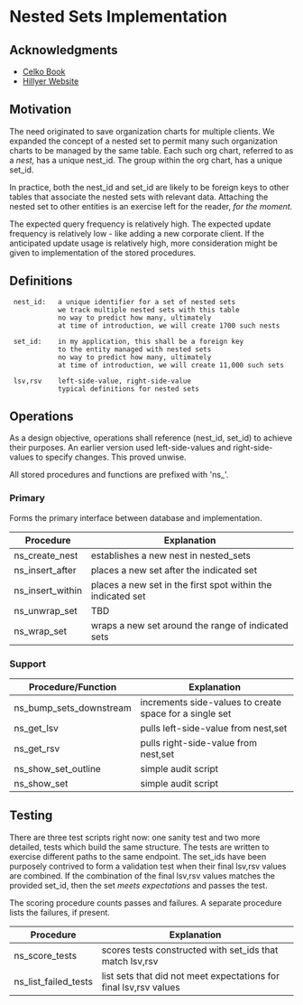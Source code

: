 # Nested Sets Implementation

## Acknowledgments

+ [Celko Book]()
+ [Hillyer Website]()

## Motivation

The need originated to save organization charts for multiple clients.
We expanded the concept of a nested set to permit many such organization charts to be managed by the same table.
Each such org chart, referred to as a _nest,_ has a unique nest_id.
The group within the org chart, has a unique set_id.

In practice, both the nest_id and set_id are likely to be foreign keys to other tables that associate the nested sets with relevant data.
Attaching the nested set to other entities is an exercise left for the reader, _for the moment._

The expected query frequency is relatively high.
The expected update frequency is relatively low - like adding a new corporate client.
If the anticipated update usage is relatively high, more consideration might be given to implementation of the stored procedures.

## Definitions

```
 nest_id:   a unique identifier for a set of nested sets
            we track multiple nested sets with this table
            no way to predict how many, ultimately
            at time of introduction, we will create 1700 such nests

 set_id:    in my application, this shall be a foreign key
            to the entity managed with nested sets
            no way to predict how many, ultimately
            at time of introduction, we will create 11,000 such sets

 lsv,rsv    left-side-value, right-side-value
            typical definitions for nested sets           

```

## Operations

As a design objective, operations shall reference (nest_id, set_id) to achieve their purposes.
An earlier version used left-side-values and right-side-values to specify changes.
This proved unwise.

All stored procedures and functions are prefixed with 'ns\_'.

### Primary

Forms the primary interface between database and implementation.

Procedure        | Explanation
-----------------|-------------------------------------------------------------
ns_create_nest   | establishes a new nest in nested_sets
ns_insert_after  | places a new set after the indicated set
ns_insert_within | places a new set in the first spot within the indicated set
ns_unwrap_set    | TBD
ns_wrap_set      | wraps a new set around the range of indicated sets

### Support

Procedure/Function      | Explanation
------------------------|-------------------------------------------------------------
ns_bump_sets_downstream | increments side-values to create space for a single set
ns_get_lsv              | pulls left-side-value from nest,set
ns_get_rsv              | pulls right-side-value from nest,set
ns_show_set_outline     | simple audit script
ns_show_set             | simple audit script


## Testing

There are three test scripts right now: one sanity test and two more detailed, tests which build the same structure.
The tests are written to exercise different paths to the same endpoint.
The set_ids have been purposely contrived to form a validation test when their final lsv,rsv values are combined.
If the combination of the final lsv,rsv values matches the provided set_id, then the set _meets expectations_ and passes the test.

The scoring procedure counts passes and failures.
A separate procedure lists the failures, if present.
 
Procedure               | Explanation
------------------------|-------------------------------------------------------------
ns_score_tests          | scores tests constructed with set_ids that match lsv,rsv
ns_list_failed_tests    | list sets that did not meet expectations for final lsv,rsv values


